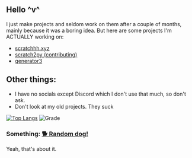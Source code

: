## Hello ^v^
I just make projects and seldom work on them after a couple of months, mainly because it was a boring idea. But here are some projects I'm ACTUALLY working on:
 - [scratchhh.xyz](https://github.com/themysticsavages/scratchhh.xyz)
 - [scratch2py (contributing)](https://github.com/the-cloud-dev/scratch2py)
 - [generator3](https://github.com/themysticsavages/generator3)

## Other things:
 - I have no socials except Discord which I don't use that much, so don't ask.
 - Don't look at my old projects. They suck

[![Top Langs](https://github-readme-stats.vercel.app/api/top-langs/?username=themysticsavages&theme=dark&layout=compact)](https://github.com/themysticsavages?tab=repositories)
![Grade](https://github-readme-stats.vercel.app/api?username=themysticsavages&hide=contribs,prs&theme=dark&layout=compact)

### Something: [🐕 Random dog!](https://images.dog.ceo/breeds/terrier-cairn/n02096177_1385.jpg)

Yeah, that's about it.
